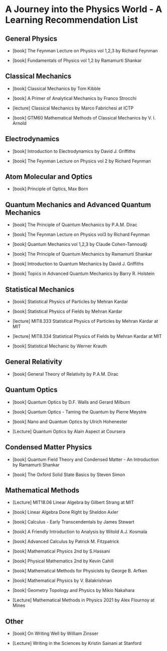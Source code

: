 # A Journey into the Physics World - A Learning Recommendation List

## General Physics

* [book] The Feynman Lecture on Physics vol 1,2,3 by Richard Feynman

* [book] Fundamentals of Physics vol 1,2 by Ramamurti Shankar

## Classical Mechanics

* [book] Classical Mechanics by Tom Kibble

* [book] A Primer of Analytical Mechanics by Franco Strocchi

* [lecture] Classical Mechanics by Marco Fabrichesi at ICTP

* [book] GTM60 Mathematical Methods of Classical Mechanics by V. I. Arnold

## Electrodynamics

* [book] Introduction to Electrodynamics by David J. Griffiths

* [book] The Feynman Lecture on Physics vol 2 by Richard Feynman

## Atom Molecular and Optics

* [book] Principle of Optics, Max Born

## Quantum Mechanics and Advanced Quantum Mechanics

* [book] The Principle of Quantum Mechanics by P.A.M. Dirac

* [book] The Feynman Lecture on Physics vol3 by Richard Feynman

* [book] Quantum Mechanics vol 1,2,3 by Claude Cohen-Tannoudji

* [book] The Principle of Quantum Mechanics by Ramamurti Shankar

* [book] Introduction to Quantum Mechanics by David J. Griffiths

* [book] Topics in Advanced Quantum Mechanics by Barry R. Holstein

## Statistical Mechanics

* [book] Statistical Physics of Particles by Mehran Kardar

* [book] Statistical Physics of Fields by Mehran Kardar

* [lecture] MIT8.333 Statistical Physics of Particles by Mehran Kardar at MIT

* [lecture] MIT8.334 Statistical Physics of Fields by Mehran Kardar at MIT

* [book] Statistical Mechanic by Werner Krauth

## General Relativity

* [book] General Theory of Relativity by P.A.M. Dirac

## Quantum Optics

* [book] Quantum Optics by D.F. Walls and Gerard Milburn

* [book] Quantum Optics - Taming the Quantum by Pierre Meystre

* [book] Nano and Quantum Optics by Ulrich Hohenester

* [Lecture] Quantum Optics by Alain Aspect at Coursera

## Condensed Matter Physics

* [book] Quantum Field Theory and Condensed Matter - An Introduction by Ramamurti Shankar

* [book] The Oxford Solid State Basics by Steven Simon

## Mathematical Methods

* [Lecture] MIT18.06 Linear Algebra by Gilbert Strang at MIT

* [book] Linear Algebra Done Right by Sheldon Axler

* [book] Calculus - Early Transcendentals by James Stewart

* [book] A Friendly Introduction to Analysis by Witold A.J. Kosmala

* [book] Advanced Calculus by Patrick M. Fitzpatrick

* [book] Mathematical Physics 2nd by S.Hassani

* [book] Physical Mathematics 2nd by Kevin Cahill

* [book] Mathematical Methods for Physicists by George B. Arfken

* [book] Mathematical Physics by V. Balakrishnan

* [book] Geometry Topology and Physics by Mikio Nakahara

* [Lecture] Mathematical Methods in Physics 2021 by Alex Flournoy at Mines

## Other

* [book] On Writing Well by William Zinsser

* [Lecture] Writing in the Sciences by Kristin Sainani at Stanford
